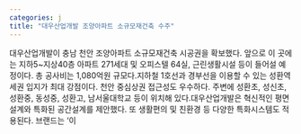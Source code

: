 ```yaml
---
categories: j
title: "대우산업개발 조양아파트 소규모재건축 수주"
---
```

대우산업개발이 충남 천안 조양아파트 소규모재건축 시공권을 확보했다. 앞으로 이 곳에는 지하5~지상40층 아파트 271세대 및 오피스텔 64실, 근린생활시설 등이 들어설 예정이다. 총 공사비는 1,080억원 규모다.지하철 1호선과 경부선을 이용할 수 있는 성환역세권 입지가 최대 강점이다. 천안 중심상권 접근성도 우수하다. 주변에 성환초, 성신초, 성환중, 동성중, 성환고, 남서울대학교 등이 위치해 있다.대우산업개발은 혁신적인 평면설계와 특화된 공간설계를 제안했다. 또 생활편의 및 친환경 등 다양한 특화시스템도 적용된다. 브랜드는 ‘이